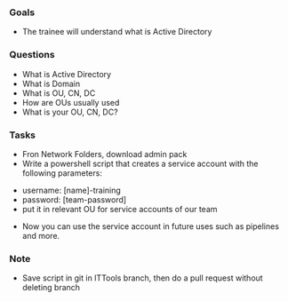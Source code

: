 
### Goals
- The trainee will understand what is Active Directory

### Questions
- What is Active Directory
- What is Domain
- What is OU, CN, DC
- How are OUs usually used
- What is your OU, CN, DC? 

### Tasks
- Fron Network Folders, download admin pack 
- Write a powershell script that creates a service account with the following parameters:
* username: [name]-training
* password: [team-password]
* put it in relevant OU for service accounts of our team

- Now you can use the service account in future uses such as pipelines and more.


### Note
- Save script in git in ITTools branch, then do a pull request without deleting branch
